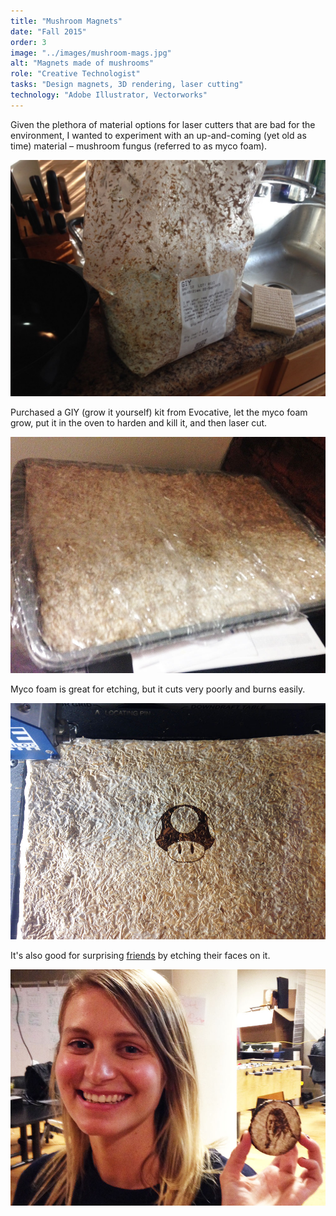 ```yaml
---
title: "Mushroom Magnets"
date: "Fall 2015"
order: 3
image: "../images/mushroom-mags.jpg"
alt: "Magnets made of mushrooms"
role: "Creative Technologist"
tasks: "Design magnets, 3D rendering, laser cutting"
technology: "Adobe Illustrator, Vectorworks"
---
```


<p class="post-paragraph">
  Given the plethora of material options for laser cutters that are bad for the environment, I wanted to experiment with an up-and-coming (yet old as time) material – mushroom fungus (referred to as myco foam).
</p>

![Bag of myco foam](images/mycofoam-bag.jpg)

<p class="post-paragraph">
Purchased a GIY (grow it yourself) kit from Evocative, let the myco foam grow, put it in the oven to harden and kill it, and then laser cut.
</p>

![Baking sheet of cooked mushrooms](images/baking-sheet-2.jpg)

<p class="post-paragraph">
Myco foam is great for etching, but it cuts very poorly and burns easily.
</p>

![Laser etched mushroom on mushroom](images/mushroom-uncut-2.jpg)

<p class="post-paragraph">
It's also good for surprising <a href="https://beccaricks.space/">friends</a> by etching their faces on it.
</p>

![Rebecca Ricks holding a piece of mushroom with her face etched on it](images/rebecca-mushroom.jpg)
